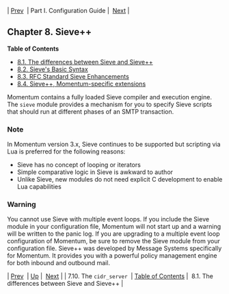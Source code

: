| [Prev](cluster.cidr_server)  | Part I. Configuration Guide |  [Next](sieve.differences.php) |
## Chapter 8. Sieve++
**Table of Contents**

* [8.1\. The differences between Sieve and Sieve++](sieve.differences)
* [8.2\. Sieve's Basic Syntax](sieve.syntax.basic)
* [8.3\. RFC Standard Sieve Enhancements](sieve.enhancements)
* [8.4\. Sieve++, Momentum-specific extensions](sieve.ecaddons)

Momentum contains a fully loaded Sieve compiler and execution engine. The `sieve` module provides a mechanism for you to specify Sieve scripts that should run at different phases of an SMTP transaction.
### Note
In Momentum version 3.x, Sieve continues to be supported but scripting via Lua is preferred for the following reasons:
*   Sieve has no concept of looping or iterators
*   Simple comparative logic in Sieve is awkward to author
*   Unlike Sieve, new modules do not need explicit C development to enable Lua capabilities
### Warning
You cannot use Sieve with multiple event loops. If you include the Sieve module in your configuration file, Momentum will not start up and a warning will be written to the panic log. If you are upgrading to a multiple event loop configuration of Momentum, be sure to remove the Sieve module from your configuration file.
Sieve++ was developed by Message Systems specifically for Momentum. It provides you with a powerful policy management engine for both inbound and outbound mail.

| [Prev](cluster.cidr_server)  | [Up](p.guide.php) |  [Next](sieve.differences.php) |
| 7.10. The `cidr_server`  | [Table of Contents](index) |  8.1. The differences between Sieve and Sieve++ |
